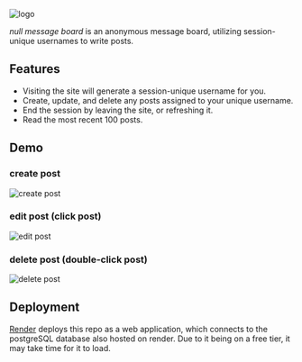 ![logo](https://i.ibb.co/bzMpCGN/logo.png)
 
 *null message board* is an anonymous message board, utilizing session-unique usernames to write posts.


## Features

- Visiting the site will generate a session-unique username for you.
- Create, update, and delete any posts assigned to your unique username.
- End the session by leaving the site, or refreshing it.
- Read the most recent 100 posts.


## Demo

### create post
![create post](https://i.ibb.co/XCTBkSw/create-post.gif)
### edit post (click post)
![edit post](https://i.ibb.co/FqMFQf9/edit-post.gif)
### delete post (double-click post)
![delete post](https://i.ibb.co/kBh5YZV/delete-post.gif)
## Deployment

[Render](https://render.com) deploys this repo as a web application, which connects to the postgreSQL database also hosted on render. Due to it being on a free tier, it may take time for it to load.


